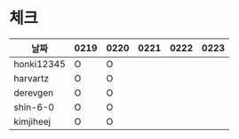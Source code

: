 # 체크

| 날짜         |0219|0220|0221|0222|0223|
|------------|---|---|---|---|---|
| honki12345 |O|O||||
| harvartz   |O|O||||
| derevgen   |O|O||||
| shin-6-0   |O|O||||
| kimjiheej |O|O||||
